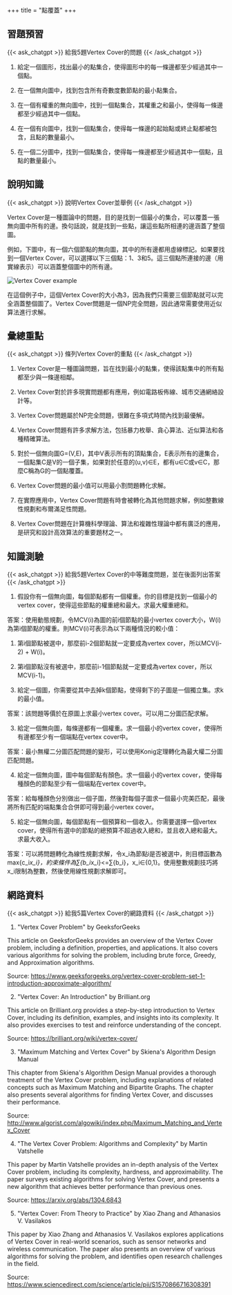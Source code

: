 +++
title = "點覆蓋"
+++
## 習題預習
{{< ask_chatgpt >}}
給我5題Vertex Cover的問題
{{< /ask_chatgpt >}}



1. 給定一個圖形，找出最小的點集合，使得圖形中的每一條邊都至少經過其中一個點。

2. 在一個無向圖中，找到包含所有奇數度數節點的最小點集合。

3. 在一個有權重的無向圖中，找到一個點集合，其權重之和最小，使得每一條邊都至少經過其中一個點。

4. 在一個有向圖中，找到一個點集合，使得每一條邊的起始點或終止點都被包含，且點的數量最小。

5. 在一個二分圖中，找到一個點集合，使得每一條邊都至少經過其中一個點，且點的數量最小。   

## 說明知識
{{< ask_chatgpt >}}
說明Vertex Cover並舉例
{{< /ask_chatgpt >}}



Vertex Cover是一種圖論中的問題，目的是找到一個最小的集合，可以覆蓋一張無向圖中所有的邊。換句話說，就是找到一些點，讓這些點所相連的邊涵蓋了整個圖。

例如，下圖中，有一個六個節點的無向圖，其中的所有邊都用虛線標記。如果要找到一個Vertex Cover，可以選擇以下三個點：1、3和5。這三個點所連接的邊（用實線表示）可以涵蓋整個圖中的所有邊。

![Vertex Cover example](https://miro.medium.com/max/3248/1*FovPhPTOG64NKGpbv1zExQ.png)

在這個例子中，這個Vertex Cover的大小為3，因為我們只需要三個節點就可以完全涵蓋整個圖了。Vertex Cover問題是一個NP完全問題，因此通常需要使用近似算法進行求解。   

## 彙總重點
{{< ask_chatgpt >}}
條列Vertex Cover的重點
{{< /ask_chatgpt >}}



1. Vertex Cover是一種圖論問題，旨在找到最小的點集，使得該點集中的所有點都至少與一條邊相鄰。

2. Vertex Cover對於許多現實問題都有應用，例如電路板佈線、城市交通網絡設計等。

3. Vertex Cover問題屬於NP完全問題，很難在多項式時間內找到最優解。

4. Vertex Cover問題有許多求解方法，包括暴力枚舉、貪心算法、近似算法和各種精確算法。

5. 對於一個無向圖G=(V,E)，其中V表示所有的頂點集合，E表示所有的邊集合，一個點集C是V的一個子集，如果對於任意的(u,v)∈E，都有u∈C或v∈C，那麼C稱為G的一個點覆蓋。

6. Vertex Cover問題的最小值可以用最小割問題轉化求解。

7. 在實際應用中，Vertex Cover問題有時會被轉化為其他問題求解，例如整數線性規劃和布爾滿足性問題。

8. Vertex Cover問題在計算機科學理論、算法和複雜性理論中都有廣泛的應用，是研究和設計高效算法的重要題材之一。   

## 知識測驗
{{< ask_chatgpt >}}
給我5題Vertex Cover的中等難度問題，並在後面列出答案
{{< /ask_chatgpt >}}



1. 假設你有一個無向圖，每個節點都有一個權重。你的目標是找到一個最小的vertex cover，使得這些節點的權重總和最大。求最大權重總和。

答案：使用動態規劃，令MCV(i)為圖的前i個節點的最小vertex cover大小，W(i)為第i個節點的權重。則MCV(i)可表示為以下兩種情況的較小值：

1. 第i個節點被選中，那麼前i-2個節點就一定要成為vertex cover，所以MCV(i-2) + W(i)。
2. 第i個節點沒有被選中，那麼前i-1個節點就一定要成為vertex cover，所以MCV(i-1)。

2. 給定一個圖，你需要從其中去掉k個節點，使得剩下的子圖是一個獨立集。求k的最小值。

答案：該問題等價於在原圖上求最小vertex cover。可以用二分圖匹配求解。

3. 給定一個無向圖，每條邊都有一個權重。求一個最小的vertex cover，使得所有邊都至少有一個端點在vertex cover中。

答案：最小無權二分圖匹配問題的變形，可以使用Konig定理轉化為最大權二分圖匹配問題。

4. 給定一個無向圖，圖中每個節點有顏色。求一個最小的vertex cover，使得每種顏色的節點至少有一個端點在vertex cover中。

答案：給每種顏色分別做出一個子圖，然後對每個子圖求一個最小完美匹配，最後將所有匹配的端點集合合併即可得到最小vertex cover。

5. 給定一個無向圖，每個節點有一個預算和一個收入。你需要選擇一個vertex cover，使得所有選中的節點的總預算不超過收入總和，並且收入總和最大。求最大收入。

答案：可以將問題轉化為線性規劃求解，令x_i為節點i是否被選中，則目標函數為max{c_i*x_i}，約束條件為∑{b_i*x_i}<=∑{b_i}，x_i∈{0,1}。使用整數規劃技巧將x_i限制為整數，然後使用線性規劃求解即可。   

## 網路資料
{{< ask_chatgpt >}}
給我5篇Vertex Cover的網路資料
{{< /ask_chatgpt >}}



1. "Vertex Cover Problem" by GeeksforGeeks

This article on GeeksforGeeks provides an overview of the Vertex Cover problem, including a definition, properties, and applications. It also covers various algorithms for solving the problem, including brute force, Greedy, and Approximation algorithms.

Source: https://www.geeksforgeeks.org/vertex-cover-problem-set-1-introduction-approximate-algorithm/

2. "Vertex Cover: An Introduction" by Brilliant.org

This article on Brilliant.org provides a step-by-step introduction to Vertex Cover, including its definition, examples, and insights into its complexity. It also provides exercises to test and reinforce understanding of the concept.

Source: https://brilliant.org/wiki/vertex-cover/

3. "Maximum Matching and Vertex Cover" by Skiena's Algorithm Design Manual

This chapter from Skiena's Algorithm Design Manual provides a thorough treatment of the Vertex Cover problem, including explanations of related concepts such as Maximum Matching and Bipartite Graphs. The chapter also presents several algorithms for finding Vertex Cover, and discusses their performance.

Source: http://www.algorist.com/algowiki/index.php/Maximum_Matching_and_Vertex_Cover

4. "The Vertex Cover Problem: Algorithms and Complexity" by Martin Vatshelle

This paper by Martin Vatshelle provides an in-depth analysis of the Vertex Cover problem, including its complexity, hardness, and approximability. The paper surveys existing algorithms for solving Vertex Cover, and presents a new algorithm that achieves better performance than previous ones.

Source: https://arxiv.org/abs/1304.6843

5. "Vertex Cover: From Theory to Practice" by Xiao Zhang and Athanasios V. Vasilakos

This paper by Xiao Zhang and Athanasios V. Vasilakos explores applications of Vertex Cover in real-world scenarios, such as sensor networks and wireless communication. The paper also presents an overview of various algorithms for solving the problem, and identifies open research challenges in the field.

Source: https://www.sciencedirect.com/science/article/pii/S1570866716308391   

